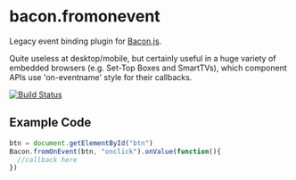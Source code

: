 # bacon.fromonevent

Legacy event binding plugin for [Bacon.js](https://github.com/baconjs/bacon.js).

Quite useless at desktop/mobile, but certainly useful in a huge variety of embedded browsers (e.g. Set-Top Boxes and SmartTVs), which component APIs use 'on-eventname' style for their callbacks.

[![Build Status](https://api.travis-ci.org/wolfflow/bacon.fromonevent.png)](https://travis-ci.org/wolfflow/bacon.fromonevent)

## Example Code

```js
btn = document.getElementById("btn")
Bacon.fromOnEvent(btn, "onclick").onValue(function(){
  //callback here
})
```
